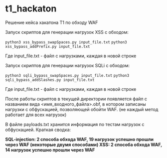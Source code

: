 # t1_hackaton
Решение кейса хакатона T1 по обходу WAF 


Запуск скриптов для генерации нагрузок XSS с обходом: 

`python3 xss_bypass_swapSpaces.py input_file.txt`
`python3 xss_bypass_addPrefix.py input_file.txt`

Где input_file.txt - файл с нагрузками, каждая в новой строке

Запуск скриптов для генерации нагрузок SQLi с обходом: 

`python3 sqli_bypass_swapSpaces.py input_file.txt`
`python3 sqli_bypass_addSlashes.py input_file.txt`

Где input_file.txt - файл с нагрузками, каждая в новой строке

После работы скриптов в текущей директории появляется файл с названием вида <имя_входного_файла>.obf, в котором записаны нагрузки с обфускацией, позволяющей обойти WAF. (не каждый метод работает для всех нагрузок)

В файле payloads.txt хранится информация по тестам нагрузок с обфускацией. Краткая сводка:

**SQL-injection: 2 способа обхода WAF, 19 нагрузок успешно прошли через WAF (некоторые двумя способами)
XSS: 2 способа обхода WAF, 14 нагрузок успешно прошли через WAF**
